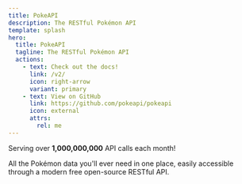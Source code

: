 ```yaml
---
title: PokeAPI
description: The RESTful Pokémon API
template: splash
hero:
  title: PokeAPI
  tagline: The RESTful Pokémon API
  actions:
    - text: Check out the docs!
      link: /v2/
      icon: right-arrow
      variant: primary
    - text: View on GitHub
      link: https://github.com/pokeapi/pokeapi
      icon: external
      attrs:
        rel: me
---
```


Serving over **1,000,000,000** API calls each month!

All the Pokémon data you'll ever need in one place,
easily accessible through a modern free open-source RESTful API.
